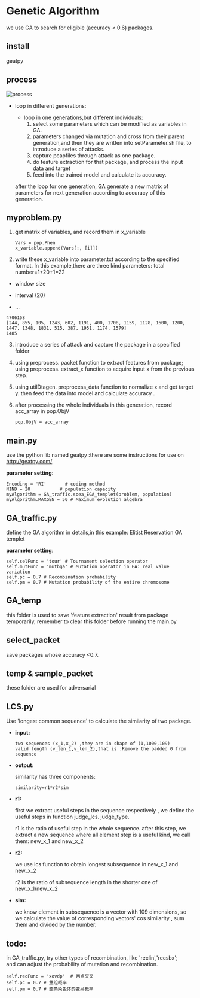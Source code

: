 # Genetic Algorithm 
we use GA to search for eligible (accuracy < 0.6) packages.

## install
geatpy
## process

![process](https://github.com/llmhyy/tls_attack/blob/master/GA/img/process_GA.png)

- loop in  different generations:

  - loop in one generations,but different individuals:
    1. select some parameters which can be modified as variables in GA.
    2. parameters changed via mutation and cross from their parent generation,and then they are written into setParameter.sh file, to introduce a series of attacks.
    3. capture pcapfiles through attack as one package.
    4. do feature extraction for that package, and process the input data and target
    5. feed into the trained model and calculate its accuracy.

  after the loop for one generation, GA generate a new matrix of parameters for next generation according to accuracy of this generation.

## myproblem.py

1. get matrix of variables, and  record them in x_variable

   ```
   Vars = pop.Phen
   x_variable.append(Vars[:, [i]])
   ```

2.  write these x_variable into parameter.txt according to the specified format. In this example,there are three kind parameters: total number=1+20+1=22

   - window size

   - interval (20)

   - ...

   ```
   4706158
   [244, 855, 105, 1243, 602, 1191, 400, 1708, 1159, 1128, 1600, 1200, 1447, 1348, 1831, 515, 387, 1951, 1174, 1579]
   1485
   ```

3. introduce a series of attack and capture the package in a specified folder

4.  using preprocess. packet function to extract features from package; using preprocess. extract_x function to acquire input x from  the previous step.

5. using utilDtagen. preprocess_data function to normalize x and get target y. then  feed the data into model and calculate accuracy .

6. after processing the whole individuals in this generation, record acc_array in pop.ObjV

   ```
   pop.ObjV = acc_array
   ```

## main.py

use the python lib named geatpy :there are some instructions for use on  http://geatpy.com/ 

**parameter setting**:

```
Encoding = 'RI'       # coding method
NIND = 20           # population capacity
myAlgorithm = GA_traffic.soea_EGA_templet(problem, population)   
myAlgorithm.MAXGEN = 50 # Maximum evolution algebra
```



## GA_traffic.py

define the GA algorithm in details,in this example: Elitist Reservation GA templet

**parameter setting**:

```
self.selFunc = 'tour' # Tournament selection operator
self.mutFunc = 'mutbga' # Mutation operator in GA: real value variation
self.pc = 0.7 # Recombination probability
self.pm = 0.7 # Mutation probability of the entire chromosome

```

## GA_temp

this folder is used to save 'feature extraction' result from package temporarily,  remember to clear this folder before running the main.py

## select_packet

save packages whose accuracy <0.7. 

## temp & sample_packet

these folder are used for adversarial 

## LCS.py

Use  'longest common sequence'  to calculate the similarity of two package.

- **input:** 

  ```
  two sequences (x_1,x_2) ,they are in shape of (1,1000,109)
  valid length (v_len_1,v_len_2),that is :Remove the padded 0 from sequence
  ```

- **output:** 

  similarity has three components: 

  ```
  similarity=r1*r2*sim
  ```

- **r1:** 

  first we extract useful steps in the sequence respectively , we define the useful steps in function judge_lcs. judge_type.  

  r1 is the ratio of useful step in the whole sequence. after this step, we extract a new sequence where all element step is a useful kind, we call them: new_x_1 and new_x_2

- **r2:**  

  we use lcs function to obtain longest subsequence in new_x_1 and new_x_2

  r2 is the ratio of subsequence length in the shorter one of new_x_1/new_x_2

- **sim:** 

  we know element in subsequence is a vector with 109 dimensions, so we calculate the value of  corresponding vectors' cos similarity , sum them and divided by the number.
  
## todo:
in GA_traffic.py, try other types of recombination, like 'reclin','recsbx';  
and can adjust the probability of mutation and recombination. 
```
self.recFunc = 'xovdp'  # 两点交叉
self.pc = 0.7 # 重组概率
self.pm = 0.7 # 整条染色体的变异概率
```


   
